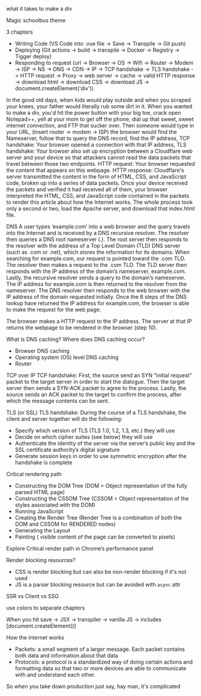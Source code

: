 what it takes to make a div

Magic schoolbus theme

3 chapters
- Writing Code (VS Code into .vue file -> Save -> Transpile -> Git push)
- Deploying (Git actions -> build -> transpile -> Docker -> Registry -> Tigger deploy)
- Responding to request (url -> Browser -> OS -> Wifi -> Router -> Modem -> ISP -> NS -> DNS -> CDN -> IP -> TCP handshake -> TLS handshake -> HTTP request -> Proxy -> web server -> cache -> valid HTTP response -> download html -> download CSS -> download JS -> document.createElement('div'))

In the good old days, when kids would play outside and when you scraped your knees, your father would literally rub some dirt in it.
When you wanted to make a div, you'd hit the power button with your big toe, crack open Notepad++, yell at your mom to get off the phone, dial up that sweet, sweet internet connection, and FTP that sucker over. Then someone would type in your URL, (insert router -> modem -> ISP) the browser would find the Nameserver, follow that to query the DNS record, find the IP address, TCP handshake: Your browser opened a connection with that IP address, TLS handshake: Your browser also set up encryption between a Cloudflare web server and your device so that attackers cannot read the data packets that travel between those two endpoints.
HTTP request: Your browser requested the content that appears on this webpage.
HTTP response: Cloudflare's server transmitted the content in the form of HTML, CSS, and JavaScript code, broken up into a series of data packets. Once your device received the packets and verified it had received all of them, your browser interpreted the HTML, CSS, and JavaScript code contained in the packets to render this article about how the Internet works. The whole process took only a second or two, load the Apache server, and download that index.html file.

DNS
A user types ‘example.com’ into a web browser and the query travels into the Internet and is received by a DNS recursive resolver.
The resolver then queries a DNS root nameserver (.).
The root server then responds to the resolver with the address of a Top Level Domain (TLD) DNS server (such as .com or .net), which stores the information for its domains. When searching for example.com, our request is pointed toward the .com TLD.
The resolver then makes a request to the .com TLD.
The TLD server then responds with the IP address of the domain’s nameserver, example.com.
Lastly, the recursive resolver sends a query to the domain’s nameserver.
The IP address for example.com is then returned to the resolver from the nameserver.
The DNS resolver then responds to the web browser with the IP address of the domain requested initially.
Once the 8 steps of the DNS lookup have returned the IP address for example.com, the browser is able to make the request for the web page:

The browser makes a HTTP request to the IP address.
The server at that IP returns the webpage to be rendered in the browser (step 10).

What is DNS caching? Where does DNS caching occur?
- Browser DNS caching
- Operating system (OS) level DNS caching
- Router

TCP over IP
TCP handshake: First, the source send an SYN “initial request” packet to the target server in order to start the dialogue. Then the target server then sends a SYN-ACK packet to agree to the process. Lastly, the source sends an ACK packet to the target to confirm the process, after which the message contents can be sent. 


TLS (or SSL)
TLS handshake: During the course of a TLS handshake, the client and server together will do the following:
- Specify which version of TLS (TLS 1.0, 1.2, 1.3, etc.) they will use
- Decide on which cipher suites (see below) they will use
- Authenticate the identity of the server via the server’s public key and the SSL certificate authority’s digital signature
- Generate session keys in order to use symmetric encryption after the handshake is complete

Critical rendering path
- Constructing the DOM Tree (DOM = Object representation of the fully parsed HTML page)
- Constructing the CSSOM Tree (CSSOM = Object representation of the styles associated with the DOM)
- Running JavaScript
- Creating the Render Tree (Render Tree is a combination of both the DOM and CSSOM for RENDERED nodes)
- Generating the Layout
- Painting ( visible content of the page can be converted to pixels)

Explore Critical render path in Chrome’s performance panel 

Render blocking resources?
- CSS is render blocking but can also be non-render blocking if it's not used
- JS is a parser blocking resource but can be avoided with `async` attr

SSR vs Client vs SSG

use colors to separate chapters

When you hit save -> JSX -> transpiler -> vanilla JS -> includes [document.createElement()]

How the internet works
- Packets: a small segment of a larger message. Each packet contains both data and information about that data
- Protocols:  a protocol is a standardized way of doing certain actions and formatting data so that two or more devices are able to communicate with and understand each other.

So when you take down production just say, hay man, it's complicated